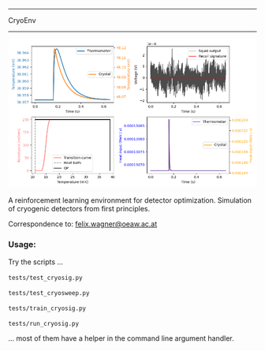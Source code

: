 *******************
CryoEnv
*******************

![](logo/run.gif)

A reinforcement learning environment for detector optimization. Simulation of cryogenic detectors from first principles.

Correspondence to: felix.wagner@oeaw.ac.at

### Usage:

Try the scripts ...

`tests/test_cryosig.py`

`tests/test_cryosweep.py`

`tests/train_cryosig.py`

`tests/run_cryosig.py`

... most of them have a helper in the command line argument handler.